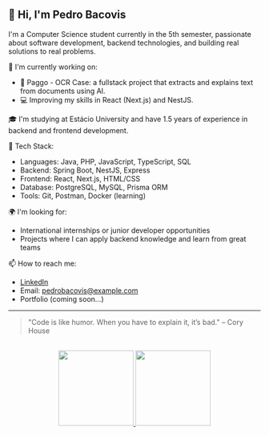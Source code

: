 ## 👋 Hi, I'm Pedro Bacovis

I'm a Computer Science student currently in the 5th semester, passionate about software development, backend technologies, and building real solutions to real problems.

🔧 I'm currently working on:
- 🧠 Paggo - OCR Case: a fullstack project that extracts and explains text from documents using AI.
- 💻 Improving my skills in React (Next.js) and NestJS.

🎓 I'm studying at Estácio University and have 1.5 years of experience in backend and frontend development.

🚀 Tech Stack:
- Languages: Java, PHP, JavaScript, TypeScript, SQL
- Backend: Spring Boot, NestJS, Express
- Frontend: React, Next.js, HTML/CSS
- Database: PostgreSQL, MySQL, Prisma ORM
- Tools: Git, Postman, Docker (learning)

🌍 I'm looking for:
- International internships or junior developer opportunities
- Projects where I can apply backend knowledge and learn from great teams

📫 How to reach me:
- [LinkedIn](https://www.linkedin.com/in/pedro-bacovis/)
- Email: pedrobacovis@example.com
- Portfolio (coming soon...)
---
> "Code is like humor. When you have to explain it, it’s bad." – Cory House

</br>
<div align="center">
  <a href="https://github.com/Peubacovis">
  <img height="150em" src="https://github-readme-stats.vercel.app/api?username=Peubacovis&show_icons=true&theme=dracula&include_all_commits=true&count_private=true"/>
  <img height="150em" src="https://github-readme-stats.vercel.app/api/top-langs/?username=Peubacovis&layout=compact&langs_count=7&theme=dracula"/>
</div>
  
##
  



